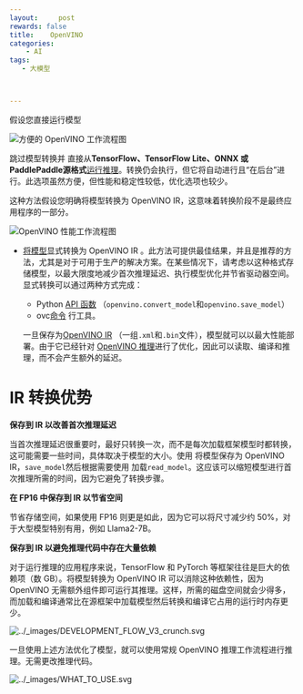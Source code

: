 ```yaml
---
layout:     post
rewards: false
title:    OpenVINO
categories:
    - AI
tags:
   - 大模型



---
```


假设您直接运行模型

![方便的 OpenVINO 工作流程图](https://cdn.jsdelivr.net/gh/631068264/img/202407232337306.svg)

跳过模型转换并 直接从**TensorFlow、TensorFlow Lite、ONNX 或 PaddlePaddle源格式**[运行推理](https://docs.openvino.ai/2024/openvino-workflow/running-inference/integrate-openvino-with-your-application.html)。转换仍会执行，但它将自动进行且“在后台”进行。此选项虽然方便，但性能和稳定性较低，优化选项也较少。





这种方法假设您明确将模型转换为 OpenVINO IR，这意味着转换阶段不是最终应用程序的一部分。

![OpenVINO 性能工作流程图](https://cdn.jsdelivr.net/gh/631068264/img/202407232337458.svg)

- [将模型](https://docs.openvino.ai/2024/openvino-workflow/model-preparation/convert-model-to-ir.html)显式转换为 OpenVINO IR 。此方法可提供最佳结果，并且是推荐的方法，尤其是对于可用于生产的解决方案。在某些情况下，请考虑以这种格式存储模型，以最大限度地减少首次推理延迟、执行模型优化并节省驱动器空间。显式转换可以通过两种方式完成：

  - Python [API 函数](https://docs.openvino.ai/2024/openvino-workflow/model-preparation.html#convert-a-model-with-python-convert-model) （`openvino.convert_model`和`openvino.save_model`）
  - ovc[命令](https://docs.openvino.ai/2024/openvino-workflow/model-preparation.html#convert-a-model-in-cli-ovc) 行工具。

  一旦保存为[OpenVINO IR](https://docs.openvino.ai/2024/openvino-workflow/model-preparation/convert-model-to-ir.html) （一组`.xml`和`.bin`文件），模型就可以以最大性能部署。由于它已经针对 [OpenVINO 推理](https://docs.openvino.ai/2024/openvino-workflow/running-inference/integrate-openvino-with-your-application.html)进行了优化，因此可以读取、编译和推理，而不会产生额外的延迟。



# IR 转换优势

**保存到 IR 以改善首次推理延迟**

当首次推理延迟很重要时，最好只转换一次，而不是每次加载框架模型时都转换，这可能需要一些时间，具体取决于模型的大小。使用 将模型保存为 OpenVINO IR，`save_model`然后根据需要使用 加载`read_model`。这应该可以缩短模型进行首次推理所需的时间，因为它避免了转换步骤。

**在 FP16 中保存到 IR 以节省空间**

节省存储空间，如果使用 FP16 则更是如此，因为它可以将尺寸减少约 50%，对于大型模型特别有用，例如 Llama2-7B。

**保存到 IR 以避免推理代码中存在大量依赖**

对于运行推理的应用程序来说，TensorFlow 和 PyTorch 等框架往往是巨大的依赖项（数 GB）。将模型转换为 OpenVINO IR 可以消除这种依赖性，因为 OpenVINO 无需额外组件即可运行其推理。这样，所需的磁盘空间就会少得多，而加载和编译通常比在源框架中加载模型然后转换和编译它占用的运行时内存更少。





![../_images/DEVELOPMENT_FLOW_V3_crunch.svg](https://cdn.jsdelivr.net/gh/631068264/img/202407241004270.svg)

一旦使用上述方法优化了模型，就可以使用常规 OpenVINO 推理工作流程进行推理。无需更改推理代码。

![../_images/WHAT_TO_USE.svg](https://cdn.jsdelivr.net/gh/631068264/img/202407241006214.svg)